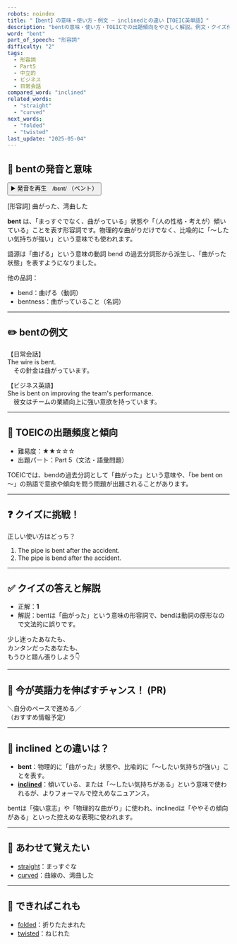 ```yaml
---
robots: noindex
title: "【bent】の意味・使い方・例文 ― inclinedとの違い【TOEIC英単語】"
description: "bentの意味・使い方・TOEICでの出題傾向をやさしく解説。例文・クイズ付きでinclinedとの違いもわかりやすく学べます。"
word: "bent"
part_of_speech: "形容詞"
difficulty: "2"
tags:
  - 形容詞
  - Part5
  - 中立的
  - ビジネス
  - 日常会話
compared_word: "inclined"
related_words:
  - "straight"
  - "curved"
next_words:
  - "folded"
  - "twisted"
last_update: "2025-05-04"
---
```


## 🔰 bentの発音と意味

<button class="play-audio" onclick="playTTS('bent')">
  <span class="play-audio-main">
    ▶️ 発音を再生　/bɛnt/
  </span>
  <span class="play-audio-sub">
    （ベント）
  </span>
</button>

[形容詞] 曲がった、湾曲した

**bent** は、「まっすぐでなく、曲がっている」状態や「（人の性格・考えが）傾いている」ことを表す形容詞です。物理的な曲がりだけでなく、比喩的に「～したい気持ちが強い」という意味でも使われます。

語源は「曲げる」という意味の動詞 bend の過去分詞形から派生し、「曲がった状態」を表すようになりました。

他の品詞：  
- bend：曲げる（動詞）
- bentness：曲がっていること（名詞）

---

## ✏️ bentの例文

【日常会話】  
The wire is bent.  
　その針金は曲がっています。

【ビジネス英語】  
She is bent on improving the team's performance.  
　彼女はチームの業績向上に強い意欲を持っています。

---

## 🎯 TOEICの出題頻度と傾向

- 難易度：★★☆☆☆
- 出題パート：Part 5（文法・語彙問題）

TOEICでは、bendの過去分詞として「曲がった」という意味や、「be bent on ～」の熟語で意欲や傾向を問う問題が出題されることがあります。

---

## ❓ クイズに挑戦！

正しい使い方はどっち？

1. The pipe is bent after the accident.  
2. The pipe is bend after the accident.

---

## ✅ クイズの答えと解説

- 正解：**1**
- 解説：bentは「曲がった」という意味の形容詞で、bendは動詞の原形なので文法的に誤りです。

少し迷ったあなたも、  
カンタンだったあなたも、  
もうひと踏ん張りしよう👇️

---

## 🚀 今が英語力を伸ばすチャンス！ (PR)

<div class="info-center">
＼自分のペースで進める／<br>  
（おすすめ情報予定）
</div>

---

## 🤔  inclined との違いは？

- **bent**：物理的に「曲がった」状態や、比喩的に「～したい気持ちが強い」ことを表す。
- **[inclined](/word/inclined)**：傾いている、または「～したい気持ちがある」という意味で使われるが、よりフォーマルで控えめなニュアンス。

bentは「強い意志」や「物理的な曲がり」に使われ、inclinedは「ややその傾向がある」といった控えめな表現に使われます。

---

## 🧩 あわせて覚えたい

- [straight](/word/straight)：まっすぐな
- [curved](/word/curved)：曲線の、湾曲した

---

## 📖 できればこれも

- [folded](/word/folded)：折りたたまれた
- [twisted](/word/twisted)：ねじれた

<!-- cvid: aid04_bid43 -->
